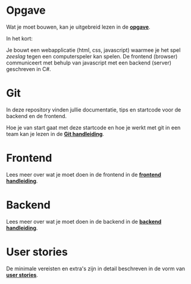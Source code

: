 # Opgave
Wat je moet bouwen, kan je uitgebreid lezen in de **[opgave](Opgave)**.

In het kort:

Je bouwt een webapplicatie (html, css, javascript) waarmee je het spel _zeeslag_ tegen een computerspeler kan spelen.
De frontend (browser) communiceert met behulp van javascript met een backend (server) geschreven in C#.

# Git
In deze repository vinden jullie documentatie, tips en startcode voor de backend en de frontend.

Hoe je van start gaat met deze startcode en hoe je werkt met git in een team kan je lezen in de **[Git handleiding](Git)**.

# Frontend
Lees meer over wat je moet doen in de frontend in de **[frontend handleiding](Frontend)**.

# Backend
Lees meer over wat je moet doen in de backend in de **[backend handleiding](Backend)**.

# User stories
De minimale vereisten en extra's zijn in detail beschreven in de vorm van **[user stories](User%20stories)**.
